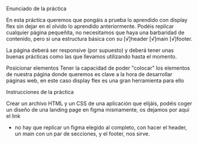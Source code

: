 Enunciado de la práctica

En esta práctica queremos que pongáis a prueba lo aprendido con display flex sin dejar en el olvido lo aprendido anteriormente.
Podéis replicar cualquier página pequeñita, no necesitamos que haya una barbaridad de contenido, pero si una estructura básica con su 
[√]header
[√]main
[√]footer.

La página deberá ser responsive (por supuesto) y deberá tener unas buenas prácticas como las que llevamos utilizando hasta el momento.

Posicionar elementos
Tener la capacidad de poder "colocar" los elementos de nuestra página donde queremos es clave a la hora de desarrollar páginas web, en este caso display flex es una gran herramienta para ello

Instrucciones de la práctica

Crear un archivo HTML y un CSS de una aplicación que elijáis, podéis coger un diseño de una landing page en figma mismamente, os dejamos por aquí el link
* no hay que replicar un figma elegido al completo, con hacer el header, un main con un par de secciones, y el footer, nos sirve.